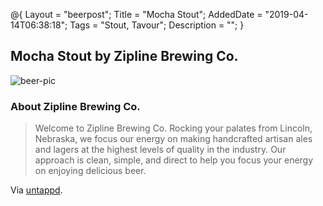 @{
 Layout = "beerpost";
 Title = "Mocha Stout";
 AddedDate = "2019-04-14T06:38:18";
 Tags = "Stout, Tavour";
 Description = "";
 }
 

## Mocha Stout by Zipline Brewing Co.

![beer-pic]

### About Zipline Brewing Co.

> Welcome to Zipline Brewing Co. Rocking your palates from Lincoln, Nebraska, we focus our energy on making handcrafted artisan ales and lagers at the highest levels of quality in the industry. Our approach is clean, simple, and direct to help you focus your energy on enjoying delicious beer.

Via [untappd][untappd-url].

[untappd-url]: <https://untappd.com//ZiplineBrewing>
[beer-pic]: https://jasonpowley.com/assets/img/2019-04-14-mocha-stout.jpeg "Mocha Stout by Zipline Brewing Co."
